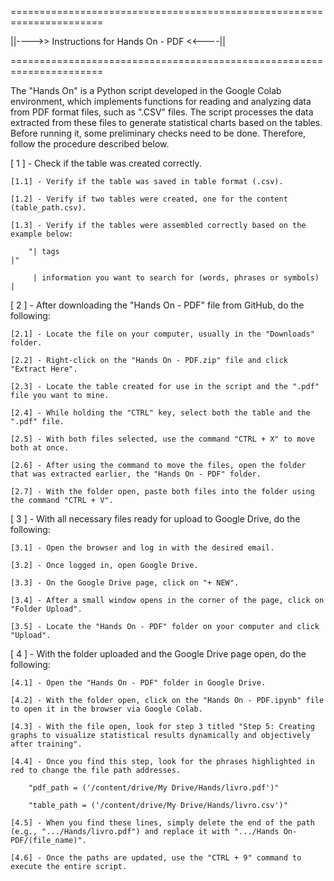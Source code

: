 ======================================================================

||---->> Instructions for Hands On - PDF <<----||

======================================================================

The "Hands On" is a Python script developed in the Google Colab environment, which implements functions for reading and analyzing data from PDF format files, such as ".CSV" files. The script processes the data extracted from these files to generate statistical charts based on the tables. Before running it, some preliminary checks need to be done. Therefore, follow the procedure described below.

[ 1 ] - Check if the table was created correctly.

	[1.1] - Verify if the table was saved in table format (.csv).
	
	[1.2] - Verify if two tables were created, one for the content (table_path.csv).
	
	[1.3] - Verify if the tables were assembled correctly based on the example below:

		"| tags                                                           |"
		
		 | information you want to search for (words, phrases or symbols) |
		 
[ 2 ] - After downloading the "Hands On - PDF" file from GitHub, do the following:

	[2.1] - Locate the file on your computer, usually in the "Downloads" folder.
	
	[2.2] - Right-click on the "Hands On - PDF.zip" file and click "Extract Here".
	
	[2.3] - Locate the table created for use in the script and the ".pdf" file you want to mine.
	
	[2.4] - While holding the "CTRL" key, select both the table and the ".pdf" file.
	
	[2.5] - With both files selected, use the command "CTRL + X" to move both at once.
	
	[2.6] - After using the command to move the files, open the folder that was extracted earlier, the "Hands On - PDF" folder.
	
	[2.7] - With the folder open, paste both files into the folder using the command "CTRL + V".
	

[ 3 ] - With all necessary files ready for upload to Google Drive, do the following:

	[3.1] - Open the browser and log in with the desired email.
	
	[3.2] - Once logged in, open Google Drive.
	
	[3.3] - On the Google Drive page, click on "+ NEW".
	
	[3.4] - After a small window opens in the corner of the page, click on "Folder Upload".
	
	[3.5] - Locate the "Hands On - PDF" folder on your computer and click "Upload".
	

[ 4 ] - With the folder uploaded and the Google Drive page open, do the following:

	[4.1] - Open the "Hands On - PDF" folder in Google Drive.
	
	[4.2] - With the folder open, click on the "Hands On - PDF.ipynb" file to open it in the browser via Google Colab.
	
	[4.3] - With the file open, look for step 3 titled "Step 5: Creating graphs to visualize statistical results dynamically and objectively after training".
	
	[4.4] - Once you find this step, look for the phrases highlighted in red to change the file path addresses.
	
		"pdf_path = ('/content/drive/My Drive/Hands/livro.pdf')"
	
		"table_path = ('/content/drive/My Drive/Hands/livro.csv')"
	
	[4.5] - When you find these lines, simply delete the end of the path (e.g., ".../Hands/livro.pdf") and replace it with ".../Hands On-PDF/(file_name)".
	
	[4.6] - Once the paths are updated, use the "CTRL + 9" command to execute the entire script.
